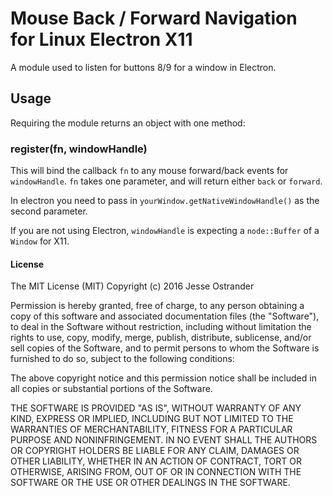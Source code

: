 Mouse Back / Forward Navigation for Linux Electron X11
======================================================

A module used to listen for buttons 8/9 for a window in Electron.

## Usage

Requiring the module returns an object with one method:

### register(fn, windowHandle)
This will bind the callback `fn` to any mouse forward/back events for `windowHandle`. `fn` takes one parameter, and will return either `back` or `forward`.

In electron you need to pass in `yourWindow.getNativeWindowHandle()` as the second parameter.

If you are not using Electron, `windowHandle` is expecting a `node::Buffer` of a `Window` for X11.

#### License

The MIT License (MIT)
Copyright (c) 2016 Jesse Ostrander

Permission is hereby granted, free of charge, to any person obtaining a copy of this software and associated documentation files (the "Software"), to deal in the Software without restriction, including without limitation the rights to use, copy, modify, merge, publish, distribute, sublicense, and/or sell copies of the Software, and to permit persons to whom the Software is furnished to do so, subject to the following conditions:

The above copyright notice and this permission notice shall be included in all copies or substantial portions of the Software.

THE SOFTWARE IS PROVIDED "AS IS", WITHOUT WARRANTY OF ANY KIND, EXPRESS OR IMPLIED, INCLUDING BUT NOT LIMITED TO THE WARRANTIES OF MERCHANTABILITY, FITNESS FOR A PARTICULAR PURPOSE AND NONINFRINGEMENT. IN NO EVENT SHALL THE AUTHORS OR COPYRIGHT HOLDERS BE LIABLE FOR ANY CLAIM, DAMAGES OR OTHER LIABILITY, WHETHER IN AN ACTION OF CONTRACT, TORT OR OTHERWISE, ARISING FROM, OUT OF OR IN CONNECTION WITH THE SOFTWARE OR THE USE OR OTHER DEALINGS IN THE SOFTWARE.
